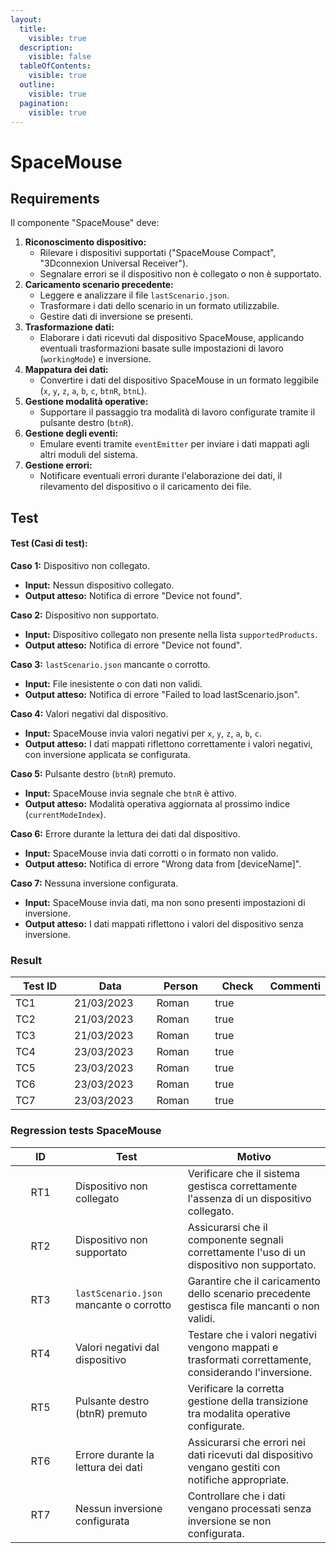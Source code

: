 ```yaml
---
layout:
  title:
    visible: true
  description:
    visible: false
  tableOfContents:
    visible: true
  outline:
    visible: true
  pagination:
    visible: true
---
```


# SpaceMouse

## **Requirements**

Il componente "SpaceMouse" deve:

1. **Riconoscimento dispositivo:**
   * Rilevare i dispositivi supportati ("SpaceMouse Compact", "3Dconnexion Universal Receiver").
   * Segnalare errori se il dispositivo non è collegato o non è supportato.
2. **Caricamento scenario precedente:**
   * Leggere e analizzare il file `lastScenario.json`.
   * Trasformare i dati dello scenario in un formato utilizzabile.
   * Gestire dati di inversione se presenti.
3. **Trasformazione dati:**
   * Elaborare i dati ricevuti dal dispositivo SpaceMouse, applicando eventuali trasformazioni basate sulle impostazioni di lavoro (`workingMode`) e inversione.
4. **Mappatura dei dati:**
   * Convertire i dati del dispositivo SpaceMouse in un formato leggibile (`x`, `y`, `z`, `a`, `b`, `c`, `btnR`, `btnL`).
5. **Gestione modalità operative:**
   * Supportare il passaggio tra modalità di lavoro configurate tramite il pulsante destro (`btnR`).
6. **Gestione degli eventi:**
   * Emulare eventi tramite `eventEmitter` per inviare i dati mappati agli altri moduli del sistema.
7. **Gestione errori:**
   * Notificare eventuali errori durante l'elaborazione dei dati, il rilevamento del dispositivo o il caricamento dei file.

## Test

#### **Test (Casi di test):**

**Caso 1:** Dispositivo non collegato.

* **Input:** Nessun dispositivo collegato.
* **Output atteso:** Notifica di errore "Device not found".

**Caso 2:** Dispositivo non supportato.

* **Input:** Dispositivo collegato non presente nella lista `supportedProducts`.
* **Output atteso:** Notifica di errore "Device not found".

**Caso 3:** `lastScenario.json` mancante o corrotto.

* **Input:** File inesistente o con dati non validi.
* **Output atteso:** Notifica di errore "Failed to load lastScenario.json".

**Caso 4:** Valori negativi dal dispositivo.

* **Input:** SpaceMouse invia valori negativi per `x`, `y`, `z`, `a`, `b`, `c`.
* **Output atteso:** I dati mappati riflettono correttamente i valori negativi, con inversione applicata se configurata.

**Caso 5:** Pulsante destro (`btnR`) premuto.

* **Input:** SpaceMouse invia segnale che `btnR` è attivo.
* **Output atteso:** Modalità operativa aggiornata al prossimo indice (`currentModeIndex`).

**Caso 6:** Errore durante la lettura dei dati dal dispositivo.

* **Input:** SpaceMouse invia dati corrotti o in formato non valido.
* **Output atteso:** Notifica di errore "Wrong data from \[deviceName]".

**Caso 7:** Nessuna inversione configurata.

* **Input:** SpaceMouse invia dati, ma non sono presenti impostazioni di inversione.
* **Output atteso:** I dati mappati riflettono i valori del dispositivo senza inversione.

### Result

<table><thead><tr><th width="104">Test ID</th><th width="128">Data</th><th width="91">Person</th><th width="85" data-type="checkbox">Check</th><th>Commenti</th></tr></thead><tbody><tr><td>TC1</td><td>21/03/2023</td><td>Roman</td><td>true</td><td></td></tr><tr><td>TC2</td><td>21/03/2023</td><td>Roman</td><td>true</td><td></td></tr><tr><td>TC3</td><td>21/03/2023</td><td>Roman</td><td>true</td><td></td></tr><tr><td>TC4</td><td>23/03/2023</td><td>Roman</td><td>true</td><td></td></tr><tr><td>TC5</td><td>23/03/2023</td><td>Roman</td><td>true</td><td></td></tr><tr><td>TC6</td><td>23/03/2023</td><td>Roman</td><td>true</td><td></td></tr><tr><td>TC7</td><td>23/03/2023</td><td>Roman</td><td>true</td><td></td></tr></tbody></table>

### Regression tests SpaceMouse

<table><thead><tr><th width="80" align="center">ID</th><th>Test</th><th>Motivo</th></tr></thead><tbody><tr><td align="center">RT1</td><td>Dispositivo non collegato</td><td>Verificare che il sistema gestisca correttamente l'assenza di un dispositivo collegato.</td></tr><tr><td align="center">RT2</td><td>Dispositivo non supportato</td><td>Assicurarsi che il componente segnali correttamente l'uso di un dispositivo non supportato.</td></tr><tr><td align="center">RT3</td><td><code>lastScenario.json</code> mancante o corrotto</td><td>Garantire che il caricamento dello scenario precedente gestisca file mancanti o non validi.</td></tr><tr><td align="center">RT4</td><td>Valori negativi dal dispositivo</td><td>Testare che i valori negativi vengono mappati e trasformati correttamente, considerando l'inversione.</td></tr><tr><td align="center">RT5</td><td>Pulsante destro (btnR) premuto</td><td>Verificare la corretta gestione della transizione tra modalita operative configurate.</td></tr><tr><td align="center">RT6</td><td>Errore durante la lettura dei dati</td><td>Assicurarsi che errori nei dati ricevuti dal dispositivo vengano gestiti con notifiche appropriate.</td></tr><tr><td align="center">RT7</td><td>Nessun inversione configurata</td><td>Controllare che i dati vengano processati senza inversione se non configurata.</td></tr></tbody></table>
